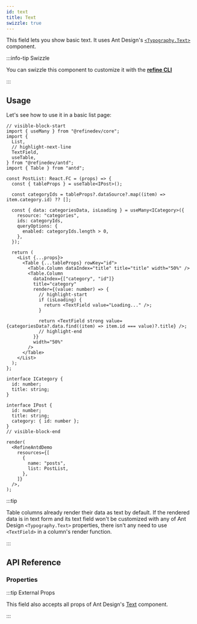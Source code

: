 ```yaml
---
id: text
title: Text
swizzle: true
---
```


This field lets you show basic text. It uses Ant Design's [`<Typography.Text>`](https://ant.design/components/typography/#Typography.Text) component.

:::info-tip Swizzle

You can swizzle this component to customize it with the [**refine CLI**](/docs/packages/documentation/cli)

:::

## Usage

Let's see how to use it in a basic list page:

```tsx live
// visible-block-start
import { useMany } from "@refinedev/core";
import {
  List,
  // highlight-next-line
  TextField,
  useTable,
} from "@refinedev/antd";
import { Table } from "antd";

const PostList: React.FC = (props) => {
  const { tableProps } = useTable<IPost>();

  const categoryIds = tableProps?.dataSource?.map((item) => item.category.id) ?? [];

  const { data: categoriesData, isLoading } = useMany<ICategory>({
    resource: "categories",
    ids: categoryIds,
    queryOptions: {
      enabled: categoryIds.length > 0,
    },
  });

  return (
    <List {...props}>
      <Table {...tableProps} rowKey="id">
        <Table.Column dataIndex="title" title="title" width="50%" />
        <Table.Column
          dataIndex={["category", "id"]}
          title="category"
          render={(value: number) => {
            // highlight-start
            if (isLoading) {
              return <TextField value="Loading..." />;
            }

            return <TextField strong value={categoriesData?.data.find((item) => item.id === value)?.title} />;
            // highlight-end
          }}
          width="50%"
        />
      </Table>
    </List>
  );
};

interface ICategory {
  id: number;
  title: string;
}

interface IPost {
  id: number;
  title: string;
  category: { id: number };
}
// visible-block-end

render(
  <RefineAntdDemo
    resources={[
      {
        name: "posts",
        list: PostList,
      },
    ]}
  />,
);
```

:::tip

Table columns already render their data as text by default. If the rendered data is in text form and its text field won't be customized with any of Ant Design `<Typography.Text>` properties, there isn't any need to use `<TextField>` in a column's render function.

:::

## API Reference

### Properties

<PropsTable module="@refinedev/antd/TextField" />

:::tip External Props

This field also accepts all props of Ant Design's [Text](https://ant.design/components/typography/#Typography.Text) component.

:::
